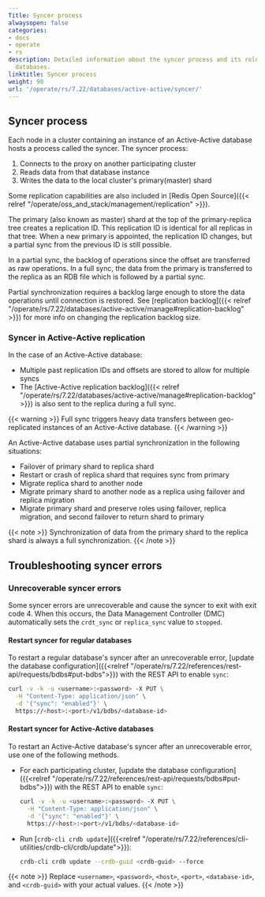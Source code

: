 ```yaml
---
Title: Syncer process
alwaysopen: false
categories:
- docs
- operate
- rs
description: Detailed information about the syncer process and its role in distributed
  databases.
linktitle: Syncer process
weight: 90
url: '/operate/rs/7.22/databases/active-active/syncer/'
---
```


## Syncer process

Each node in a cluster containing an instance of an Active-Active database hosts a process called the syncer.
The syncer process:

1. Connects to the proxy on another participating cluster
1. Reads data from that database instance
1. Writes the data to the local cluster's primary(master) shard

Some replication capabilities are also included in [Redis Open Source]({{< relref "/operate/oss_and_stack/management/replication" >}}).

The primary (also known as master) shard at the top of the primary-replica tree creates a replication ID.
This replication ID is identical for all replicas in that tree.
When a new primary is appointed, the replication ID changes, but a partial sync from the previous ID is still possible.


In a partial sync, the backlog of operations since the offset are transferred as raw operations.
In a full sync, the data from the primary is transferred to the replica as an RDB file which is followed by a partial sync.

Partial synchronization requires a backlog large enough to store the data operations until connection is restored. See [replication backlog]({{< relref "/operate/rs/7.22/databases/active-active/manage#replication-backlog" >}}) for more info on changing the replication backlog size.

### Syncer in Active-Active replication

In the case of an Active-Active database:

- Multiple past replication IDs and offsets are stored to allow for multiple syncs
- The [Active-Active replication backlog]({{< relref "/operate/rs/7.22/databases/active-active/manage#replication-backlog" >}}) is also sent to the replica during a full sync.

{{< warning >}}
Full sync triggers heavy data transfers between geo-replicated instances of an Active-Active database.
{{< /warning >}}

An Active-Active database uses partial synchronization in the following situations:

- Failover of primary shard to replica shard
- Restart or crash of replica shard that requires sync from primary
- Migrate replica shard to another node
- Migrate primary shard to another node as a replica using failover and replica migration
- Migrate primary shard and preserve roles using failover, replica migration, and second failover to return shard to primary

{{< note >}}
Synchronization of data from the primary shard to the replica shard is always a full synchronization.
{{< /note >}}

## Troubleshooting syncer errors

### Unrecoverable syncer errors

Some syncer errors are unrecoverable and cause the syncer to exit with exit code 4. When this occurs, the Data Management Controller (DMC) automatically sets the `crdt_sync` or `replica_sync` value to `stopped`.

#### Restart syncer for regular databases

To restart a regular database's syncer after an unrecoverable error, [update the database configuration]({{<relref "/operate/rs/7.22/references/rest-api/requests/bdbs#put-bdbs">}}) with the REST API to enable `sync`:


```sh
curl -v -k -u <username>:<password> -X PUT \
  -H "Content-Type: application/json" \
  -d '{"sync": "enabled"}' \
  https://<host>:<port>/v1/bdbs/<database-id>
```

#### Restart syncer for Active-Active databases

To restart an Active-Active database's syncer after an unrecoverable error, use one of the following methods.

-  For each participating cluster, [update the database configuration]({{<relref "/operate/rs/7.22/references/rest-api/requests/bdbs#put-bdbs">}}) with the REST API to enable `sync`:

   ```sh
   curl -v -k -u <username>:<password> -X PUT \
     -H "Content-Type: application/json" \
     -d '{"sync": "enabled"}' \
     https://<host>:<port>/v1/bdbs/<database-id>
   ```

- Run [`crdb-cli crdb update`]({{<relref "/operate/rs/7.22/references/cli-utilities/crdb-cli/crdb/update">}}):

   ```sh
   crdb-cli crdb update --crdb-guid <crdb-guid> --force
   ```

{{< note >}}
Replace `<username>`, `<password>`, `<host>`, `<port>`, `<database-id>`, and `<crdb-guid>` with your actual values.
{{< /note >}}